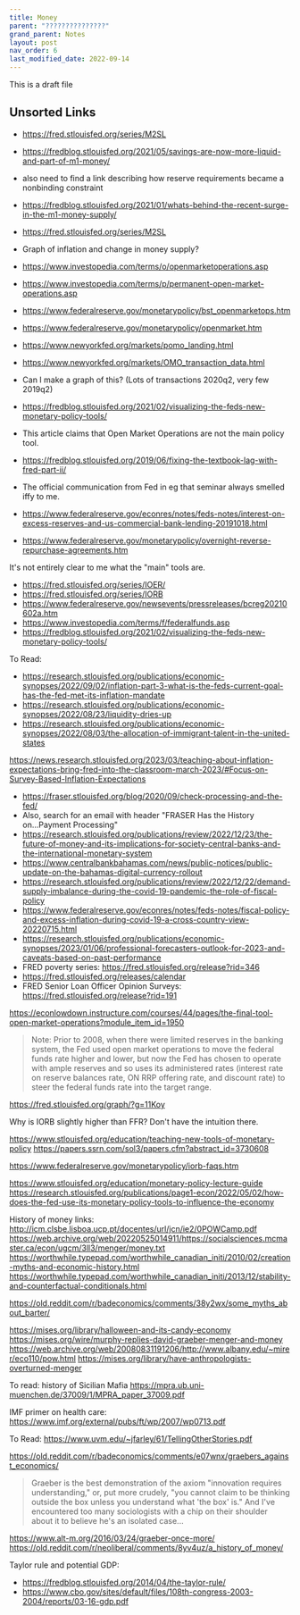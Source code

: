 ```yaml
---
title: Money
parent: "???????????????"
grand_parent: Notes
layout: post
nav_order: 6
last_modified_date: 2022-09-14
---
```


This is a draft file


## Unsorted Links

- https://fred.stlouisfed.org/series/M2SL
- https://fredblog.stlouisfed.org/2021/05/savings-are-now-more-liquid-and-part-of-m1-money/
- also need to find a link describing how reserve requirements became a nonbinding constraint
- https://fredblog.stlouisfed.org/2021/01/whats-behind-the-recent-surge-in-the-m1-money-supply/
- https://fred.stlouisfed.org/series/M2SL
- Graph of inflation and change in money supply?

- https://www.investopedia.com/terms/o/openmarketoperations.asp
- https://www.investopedia.com/terms/p/permanent-open-market-operations.asp
- https://www.federalreserve.gov/monetarypolicy/bst_openmarketops.htm
- https://www.federalreserve.gov/monetarypolicy/openmarket.htm
- https://www.newyorkfed.org/markets/pomo_landing.html
- https://www.newyorkfed.org/markets/OMO_transaction_data.html
- Can I make a graph of this? (Lots of transactions 2020q2, very few 2019q2)
- https://fredblog.stlouisfed.org/2021/02/visualizing-the-feds-new-monetary-policy-tools/

- This article claims that Open Market Operations are not the main policy tool.
- https://fredblog.stlouisfed.org/2019/06/fixing-the-textbook-lag-with-fred-part-ii/
- The official communication from Fed in eg that seminar always smelled iffy to me.
- https://www.federalreserve.gov/econres/notes/feds-notes/interest-on-excess-reserves-and-us-commercial-bank-lending-20191018.html
- https://www.federalreserve.gov/monetarypolicy/overnight-reverse-repurchase-agreements.htm
  
It's not entirely clear to me what the "main" tools are.
- https://fred.stlouisfed.org/series/IOER/
- https://fred.stlouisfed.org/series/IORB
- https://www.federalreserve.gov/newsevents/pressreleases/bcreg20210602a.htm
- https://www.investopedia.com/terms/f/federalfunds.asp
- https://fredblog.stlouisfed.org/2021/02/visualizing-the-feds-new-monetary-policy-tools/


To Read:
- https://research.stlouisfed.org/publications/economic-synopses/2022/09/02/inflation-part-3-what-is-the-feds-current-goal-has-the-fed-met-its-inflation-mandate
- https://research.stlouisfed.org/publications/economic-synopses/2022/08/23/liquidity-dries-up
- https://research.stlouisfed.org/publications/economic-synopses/2022/08/03/the-allocation-of-immigrant-talent-in-the-united-states


https://news.research.stlouisfed.org/2023/03/teaching-about-inflation-expectations-bring-fred-into-the-classroom-march-2023/#Focus-on-Survey-Based-Inflation-Expectations

- https://fraser.stlouisfed.org/blog/2020/09/check-processing-and-the-fed/
- Also, search for an email with header "FRASER Has the History on...Payment Processing"
- https://research.stlouisfed.org/publications/review/2022/12/23/the-future-of-money-and-its-implications-for-society-central-banks-and-the-international-monetary-system
- https://www.centralbankbahamas.com/news/public-notices/public-update-on-the-bahamas-digital-currency-rollout
- https://research.stlouisfed.org/publications/review/2022/12/22/demand-supply-imbalance-during-the-covid-19-pandemic-the-role-of-fiscal-policy
- https://www.federalreserve.gov/econres/notes/feds-notes/fiscal-policy-and-excess-inflation-during-covid-19-a-cross-country-view-20220715.html
- https://research.stlouisfed.org/publications/economic-synopses/2023/01/06/professional-forecasters-outlook-for-2023-and-caveats-based-on-past-performance
- FRED poverty series: https://fred.stlouisfed.org/release?rid=346
- https://fred.stlouisfed.org/releases/calendar
- FRED Senior Loan Officer Opinion Surveys: https://fred.stlouisfed.org/release?rid=191


https://econlowdown.instructure.com/courses/44/pages/the-final-tool-open-market-operations?module_item_id=1950

> Note: Prior to 2008, when there were limited reserves in the banking system, the Fed used open market operations to move the federal funds rate higher and lower, but now the Fed has chosen to operate with ample reserves and so uses its administered rates (interest rate on reserve balances rate, ON RRP offering rate, and discount rate) to steer the federal funds rate into the target range.

https://fred.stlouisfed.org/graph/?g=11Koy

Why is IORB slightly higher than FFR? 
Don't have the intuition there.

https://www.stlouisfed.org/education/teaching-new-tools-of-monetary-policy
https://papers.ssrn.com/sol3/papers.cfm?abstract_id=3730608

https://www.federalreserve.gov/monetarypolicy/iorb-faqs.htm

https://www.stlouisfed.org/education/monetary-policy-lecture-guide
https://research.stlouisfed.org/publications/page1-econ/2022/05/02/how-does-the-fed-use-its-monetary-policy-tools-to-influence-the-economy


History of money links:
http://icm.clsbe.lisboa.ucp.pt/docentes/url/jcn/ie2/0POWCamp.pdf
https://web.archive.org/web/20220525014911/https://socialsciences.mcmaster.ca/econ/ugcm/3ll3/menger/money.txt
https://worthwhile.typepad.com/worthwhile_canadian_initi/2010/02/creation-myths-and-economic-history.html
https://worthwhile.typepad.com/worthwhile_canadian_initi/2013/12/stability-and-counterfactual-conditionals.html

https://old.reddit.com/r/badeconomics/comments/38y2wx/some_myths_about_barter/


https://mises.org/library/halloween-and-its-candy-economy
https://mises.org/wire/murphy-replies-david-graeber-menger-and-money
https://web.archive.org/web/20080831191206/http://www.albany.edu/~mirer/eco110/pow.html
https://mises.org/library/have-anthropologists-overturned-menger


To read: history of Sicilian Mafia 
https://mpra.ub.uni-muenchen.de/37009/1/MPRA_paper_37009.pdf



IMF primer on health care:
https://www.imf.org/external/pubs/ft/wp/2007/wp0713.pdf

To Read:
https://www.uvm.edu/~jfarley/61/TellingOtherStories.pdf


https://old.reddit.com/r/badeconomics/comments/e07wnx/graebers_against_economics/
> Graeber is the best demonstration of the axiom "innovation requires understanding," or, put more crudely, "you cannot claim to be thinking outside the box unless you understand what 'the box' is." And I've encountered too many sociologists with a chip on their shoulder about it to believe he's an isolated case...

https://www.alt-m.org/2016/03/24/graeber-once-more/
https://old.reddit.com/r/neoliberal/comments/8yv4uz/a_history_of_money/

Taylor rule and potential GDP:
- https://fredblog.stlouisfed.org/2014/04/the-taylor-rule/
- https://www.cbo.gov/sites/default/files/108th-congress-2003-2004/reports/03-16-gdp.pdf




